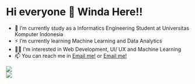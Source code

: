<h1>Hi everyone 👋 Winda Here!!</h1>

<!--
**windaasm/windaasm** is a ✨ _special_ ✨ repository because its `README.md` (this file) appears on your GitHub profile.
<img height="180em" src="https://github-readme-stats-eight-theta.vercel.app/api?username=windaasm&show_icons=true&theme=algolia&include_all_commits=true&count_private=true"/>
  <img height="180em" src="https://github-readme-stats-eight-theta.vercel.app/api/top-langs/?username=windaasm&layout=compact&langs_count=8&theme=algolia"/>
-->

- 🔭 I’m currently study as a Informatics Engineering Student at Universitas Komputer Indonesia
- ⚡ I’m currently learning Machine Learning and Data Analytics
- 👨‍💻 I'm interested in Web Development, UI/ UX and Machine Learning
- 📫 You can reach me in <a href="windaasmarawati10@gmail.com">Email me!</a>  or <a href="[windaasmarawati10@gmail.com](https://www.linkedin.com/in/windaasmarawati/)">Email me!</a>

![](https://github-readme-stats.vercel.app/api?username=windaasm&theme=radical&hide_border=false&include_all_commits=true&count_private=true)<br>
![](https://github-readme-stats.vercel.app/api/top-langs/?username=windaasm&theme=radical&hide_border=false&include_all_commits=true&count_private=true&layout=compact)



